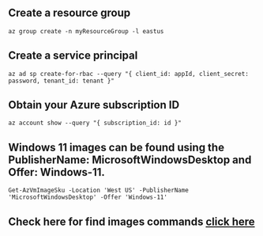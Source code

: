

## Create a resource group 
```
az group create -n myResourceGroup -l eastus 
```

## Create a service principal 
```
az ad sp create-for-rbac --query "{ client_id: appId, client_secret: password, tenant_id: tenant }" 
```

## Obtain your Azure subscription ID
```
az account show --query "{ subscription_id: id }"
```

## Windows 11 images can be found using the PublisherName: MicrosoftWindowsDesktop and Offer: Windows-11.
```
Get-AzVmImageSku -Location 'West US' -PublisherName 'MicrosoftWindowsDesktop' -Offer 'Windows-11'
```

## Check here for find images commands [click here](https://learn.microsoft.com/en-us/azure/virtual-machines/linux/cli-ps-findimage)

